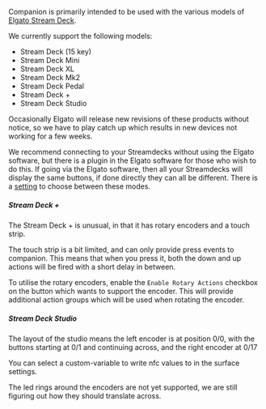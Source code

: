 Companion is primarily intended to be used with the various models of [Elgato Stream Deck](https://www.elgato.com/en/stream-deck).

We currently support the following models:
- Stream Deck (15 key)
- Stream Deck Mini
- Stream Deck XL
- Stream Deck Mk2
- Stream Deck Pedal
- Stream Deck +
- Stream Deck Studio

Occasionally Elgato will release new revisions of these products without notice, so we have to play catch up which results in new devices not working for a few weeks.

We recommend connecting to your Streamdecks without using the Elgato software, but there is a plugin in the Elgato software for those who wish to do this. If going via the Elgato software, then all your Streamdecks will display the same buttons, if done directly they can all be different. There is a [setting](#3_config/settings/surfaces.md) to choose between these modes.

##### Stream Deck +

The Stream Deck + is unusual, in that it has rotary encoders and a touch strip.

The touch strip is a bit limited, and can only provide press events to companion. This means that when you press it, both the down and up actions will be fired with a short delay in between.

To utilise the rotary encoders, enable the `Enable Rotary Actions` checkbox on the button which wants to support the encoder. This will provide additional action groups which will be used when rotating the encoder.


##### Stream Deck Studio

The layout of the studio means the left encoder is at position 0/0, with the buttons starting at 0/1 and continuing across, and the right encoder at 0/17

You can select a custom-variable to write nfc values to in the surface settings.

The led rings around the encoders are not yet supported, we are still figuring out how they should translate across.
